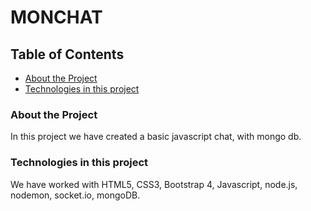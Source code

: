 # MONCHAT


## Table of Contents

- [About the Project](#about-the-project)
- [Technologies in this project](#technologies-in-this-project)



### About the Project


In this project we have created a basic javascript chat, with mongo db.

### Technologies in this project

We have worked with HTML5, CSS3, Bootstrap 4, Javascript, node.js, nodemon, socket.io, mongoDB.
